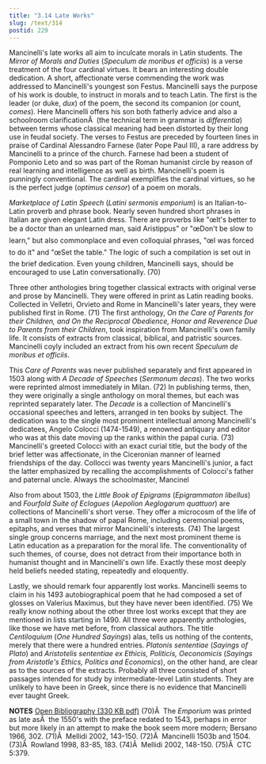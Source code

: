```yaml
---
title: "3.14 Late Works"
slug: /text/314
postid: 229
---
```

Mancinelli's late works all aim to inculcate morals in Latin students. The <em>Mirror of Morals and Duties</em> (<em>Speculum de moribus et officiis</em>) is a verse treatment of the four cardinal virtues. It bears an interesting double dedication. A short, affectionate verse commending the work was addressed to Mancinelli's youngest son Festus. Mancinelli says the purpose of his work is double, to instruct in morals and to teach Latin. The first is the leader (or duke, <em>dux</em>) of the poem, the second its companion (or count, <em>comes</em>). Here Mancinelli offers his son both fatherly advice and also a schoolroom clarificationÂ  (the technical term in grammar is <em>differentia</em>) between terms whose classical meaning had been distorted by their long use in feudal society. The verses to Festus are preceded by fourteen lines in praise of Cardinal Alessandro Farnese (later Pope Paul III), a rare address by Mancinelli to a prince of the church. Farnese had been a student of Pomponio Leto and so was part of the Roman humanist circle by reason of real learning and intelligence as well as birth. Mancinelli's poem is punningly conventional. The cardinal exemplifies the cardinal virtues, so he is the perfect judge (<em>optimus censor</em>) of a poem on morals.

<em>Marketplace of Latin Speech</em> (<em>Latini sermonis emporium</em>) is an Italian-to-Latin proverb and phrase book. Nearly seven hundred short phrases in Italian are given elegant Latin dress. There are proverbs like "œIt's better to be a doctor than an unlearned man, said Aristippus" or "œDon't be slow to learn," but also commonplace and even colloquial phrases, "œI was forced to do it" and "œSet the table." The logic of such a compilation is set out in the brief dedication. Even young children, Mancinelli says, should be encouraged to use Latin conversationally. (70)

Three other anthologies bring together classical extracts with original verse and prose by Mancinelli. They were offered in print as Latin reading books. Collected in Velletri, Orvieto and Rome in Mancinelli's later years, they were published first in Rome. (71) The first anthology, <em>On the Care of Parents for their Children, and On the Reciprocal Obedience, Honor and Reverence Due to Parents from their Children</em>, took inspiration from Mancinelli's own family life. It consists of extracts from classical, biblical, and patristic sources. Mancinelli coyly included an extract from his own recent <em>Speculum de moribus et officiis</em>.

This <em>Care of Parents</em> was never published separately and first appeared in 1503 along with <em>A Decade of Speeches</em> (<em>Sermonum decas</em>). The two works were reprinted almost immediately in Milan. (72) In publishing terms, then, they were originally a single anthology on moral themes, but each was reprinted separately later. The <em>Decade</em> is a collection of Mancinelli's occasional speeches and letters, arranged in ten books by subject. The dedication was to the single most prominent intellectual among Mancinelli's dedicatees, Angelo Colocci (1474-1549), a renowned antiquary and editor who was at this date moving up the ranks within the papal curia. (73) Mancinelli's greeted Colocci with an exact curial title, but the body of the brief letter was affectionate, in the Ciceronian manner of learned friendships of the day. Collocci was twenty years Mancinelli's junior, a fact the latter emphasized by recalling the accomplishments of Colocci's father and paternal uncle. Always the schoolmaster, Mancinel

Also from about 1503, the <em>Little Book of Epigrams</em> (<em>Epigrammaton libellus</em>) and <em>Fourfold Suite of Eclogues</em> (<em>Aepolion Aeglogarum quattuor</em>) are collections of Mancinelli's short verse. They offer a microcosm of the life of a small town in the shadow of papal Rome, including ceremonial poems, epitaphs, and verses that mirror Mancinelli's interests. (74) The largest single group concerns marriage, and the next most prominent theme is Latin education as a preparation for the moral life. The conventionality of such themes, of course, does not detract from their importance both in humanist thought and in Mancinelli's own life. Exactly these most deeply held beliefs needed stating, repeatedly and eloquently.

Lastly, we should remark four apparently lost works. Mancinelli seems to claim in his 1493 autobiographical poem that he had composed a set of glosses on Valerius Maximus, but they have never been identified. (75) We really know nothing about the other three lost works except that they are mentioned in lists starting in 1490. All three were apparently anthologies, like those we have met before, from classical authors. The title <em>Centiloquium</em> (<em>One Hundred Sayings</em>) alas, tells us nothing of the contents, merely that there were a hundred entries. <em>Platonis sententiae</em> (<em>Sayings of Plato</em>) and <em>Aristotelis sententiae ex Ethicis, Politicis, Oeconomicis</em> (<em>Sayings from Aristotle's Ethics, Politics and Economics</em>), on the other hand, are clear as to the sources of the extracts. Probably all three consisted of short passages intended for study by intermediate-level Latin students. They are unlikely to have been in Greek, since there is no evidence that Mancinelli ever taught Greek.

<strong>NOTES</strong>
<a href="http://www.humanismforsale.org/bibliography.pdf" target="new">Open Bibliography (330 KB pdf)</a>
(70)Â  The <em>Emporium</em> was printed as late asÂ  the 1550's with the preface redated to 1543, perhaps in error but more likely in an attempt to make the book seem more modern; Bersano 1966, 302.
(71)Â  Mellidi 2002, 143-150.
(72)Â  Mancinelli 1503b and 1504.
(73)Â  Rowland 1998, 83-85, 183.
(74)Â  Mellidi 2002, 148-150.
(75)Â  CTC 5:379.
